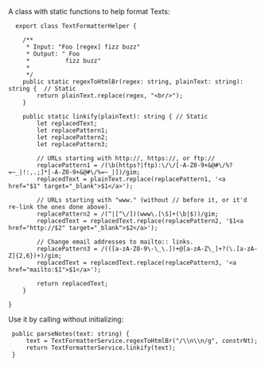 A class with static functions to help format Texts:

      export class TextFormatterHelper {

        /**
         * Input: "Foo [regex] fizz buzz"
         * Output: " Foo
         *          fizz buzz"
         *
         */
        public static regexToHtmlBr(regex: string, plainText: string): string {  // Static
            return plainText.replace(regex, "<br/>");
        }

        public static linkify(plainText): string { // Static
            let replacedText;
            let replacePattern1;
            let replacePattern2;
            let replacePattern3;

            // URLs starting with http://, https://, or ftp://
            replacePattern1 = /(\b(https?|ftp):\/\/[-A-Z0-9+&@#\/%?=~_|!:,.;]*[-A-Z0-9+&@#\/%=~_|])/gim;
            replacedText = plainText.replace(replacePattern1, '<a href="$1" target="_blank">$1</a>');

            // URLs starting with "www." (without // before it, or it'd re-link the ones done above).
            replacePattern2 = /(^|[^\/])(www\.[\S]+(\b|$))/gim;
            replacedText = replacedText.replace(replacePattern2, '$1<a href="http://$2" target="_blank">$2</a>');

            // Change email addresses to mailto:: links.
            replacePattern3 = /(([a-zA-Z0-9\-\_\.])+@[a-zA-Z\_]+?(\.[a-zA-Z]{2,6})+)/gim;
            replacedText = replacedText.replace(replacePattern3, '<a href="mailto:$1">$1</a>');

            return replacedText;
        }

    }
    
 Use it by calling without initializing:
 
     public parseNotes(text: string) {
         text = TextFormatterService.regexToHtmlBr("/\\n\\n/g", constrNt);
         return TextFormatterService.linkify(text);
     }
